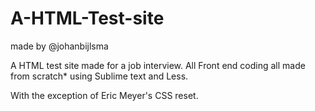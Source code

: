 A-HTML-Test-site
================

made by @johanbijlsma

A HTML test site made for a job interview. All Front end coding all made from scratch* using Sublime text and Less.


With the exception of Eric Meyer's CSS reset.
